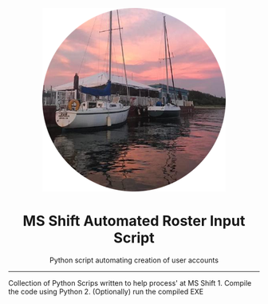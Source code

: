 <p align="center"><img src="https://raw.githubusercontent.com/ad4m-w/ad4m-w.github.io/refs/heads/main/profile.png" alt="ad4m profile picture"></p>

<h1 align="center">MS Shift Automated Roster Input Script</h1>

<p align="center">Python script automating creation of user accounts</p>

<hr>
Collection of Python Scrips written to help process' at MS Shift
1.   Compile the code using Python
2.   (Optionally) run the compiled EXE
